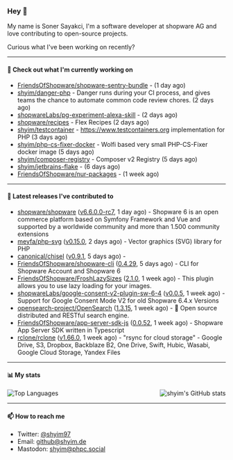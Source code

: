 ### Hey 👋

My name is Soner Sayakci, I'm a software developer at shopware AG and love contributing to open-source projects.

Curious what I've been working on recently?

---

#### 👷 Check out what I'm currently working on

- [FriendsOfShopware/shopware-sentry-bundle](https://github.com/FriendsOfShopware/shopware-sentry-bundle) -  (1 day ago)
- [shyim/danger-php](https://github.com/shyim/danger-php) - Danger runs during your CI process, and gives teams the chance to automate common code review chores. (2 days ago)
- [shopwareLabs/pg-experiment-alexa-skill](https://github.com/shopwareLabs/pg-experiment-alexa-skill) -  (2 days ago)
- [shopware/recipes](https://github.com/shopware/recipes) - Flex Recipes (2 days ago)
- [shyim/testcontainer](https://github.com/shyim/testcontainer) - https://www.testcontainers.org implementation for PHP (3 days ago)
- [shyim/php-cs-fixer-docker](https://github.com/shyim/php-cs-fixer-docker) - Wolfi based very small PHP-CS-Fixer docker image (5 days ago)
- [shyim/composer-registry](https://github.com/shyim/composer-registry) - Composer v2 Registry (5 days ago)
- [shyim/jetbrains-flake](https://github.com/shyim/jetbrains-flake) -  (6 days ago)
- [FriendsOfShopware/nur-packages](https://github.com/FriendsOfShopware/nur-packages) -  (1 week ago)

---

#### 🔭 Latest releases I've contributed to

- [shopware/shopware](https://github.com/shopware/shopware) ([v6.6.0.0-rc7](https://github.com/shopware/shopware/releases/tag/v6.6.0.0-rc7), 1 day ago) - Shopware 6 is an open commerce platform based on Symfony Framework and Vue and supported by a worldwide community and more than 1.500 community extensions
- [meyfa/php-svg](https://github.com/meyfa/php-svg) ([v0.15.0](https://github.com/meyfa/php-svg/releases/tag/v0.15.0), 2 days ago) - Vector graphics (SVG) library for PHP
- [canonical/chisel](https://github.com/canonical/chisel) ([v0.9.1](https://github.com/canonical/chisel/releases/tag/v0.9.1), 5 days ago) - 
- [FriendsOfShopware/shopware-cli](https://github.com/FriendsOfShopware/shopware-cli) ([0.4.29](https://github.com/FriendsOfShopware/shopware-cli/releases/tag/0.4.29), 5 days ago) - CLI for Shopware Account and Shopware 6
- [FriendsOfShopware/FroshLazySizes](https://github.com/FriendsOfShopware/FroshLazySizes) ([2.1.0](https://github.com/FriendsOfShopware/FroshLazySizes/releases/tag/2.1.0), 1 week ago) - This plugin allows you to use lazy loading for your images.
- [shopwareLabs/google-consent-v2-plugin-sw-6-4](https://github.com/shopwareLabs/google-consent-v2-plugin-sw-6-4) ([v0.0.5](https://github.com/shopwareLabs/google-consent-v2-plugin-sw-6-4/releases/tag/v0.0.5), 1 week ago) - Support for Google Consent Mode V2 for old Shopware 6.4.x Versions
- [opensearch-project/OpenSearch](https://github.com/opensearch-project/OpenSearch) ([1.3.15](https://github.com/opensearch-project/OpenSearch/releases/tag/1.3.15), 1 week ago) - 🔎 Open source distributed and RESTful search engine.
- [FriendsOfShopware/app-server-sdk-js](https://github.com/FriendsOfShopware/app-server-sdk-js) ([0.0.52](https://github.com/FriendsOfShopware/app-server-sdk-js/releases/tag/0.0.52), 1 week ago) - Shopware App Server SDK written in Typescript
- [rclone/rclone](https://github.com/rclone/rclone) ([v1.66.0](https://github.com/rclone/rclone/releases/tag/v1.66.0), 1 week ago) - &#34;rsync for cloud storage&#34; - Google Drive, S3, Dropbox, Backblaze B2, One Drive, Swift, Hubic, Wasabi, Google Cloud Storage, Yandex Files

---

#### 📊 My stats

<img align="right" alt="shyim's GitHub stats" src="https://github-readme-stats.vercel.app/api?username=shyim&count_private=1&show_icons=true&" />

![Top Languages](https://github-readme-stats.vercel.app/api/top-langs/?username=shyim)

---

#### 📫 How to reach me

- Twitter: [@shyim97](https://twitter.com/shyim97)
- Email: [github@shyim.de](mailto://github@shyim.de)
- Mastodon: <a rel="me" href="https://phpc.social/@shyim">shyim@phpc.social</a>

